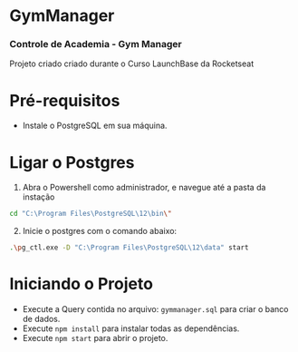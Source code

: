 # GymManager
### Controle de Academia - Gym Manager
Projeto criado criado durante o Curso LaunchBase da Rocketseat

# Pré-requisitos
- Instale o PostgreSQL em sua máquina.

# Ligar o Postgres
1. Abra o Powershell como administrador, e navegue até a pasta da instação
```bash
cd "C:\Program Files\PostgreSQL\12\bin\"
```
2. Inicie o postgres com o comando abaixo:
```bash
.\pg_ctl.exe -D "C:\Program Files\PostgreSQL\12\data" start
```

# Iniciando o Projeto
- Execute a Query contida no arquivo: ```gymmanager.sql``` para criar o banco de dados.
- Execute ```npm install``` para instalar todas as dependências.
- Execute ```npm start``` para abrir o projeto.
